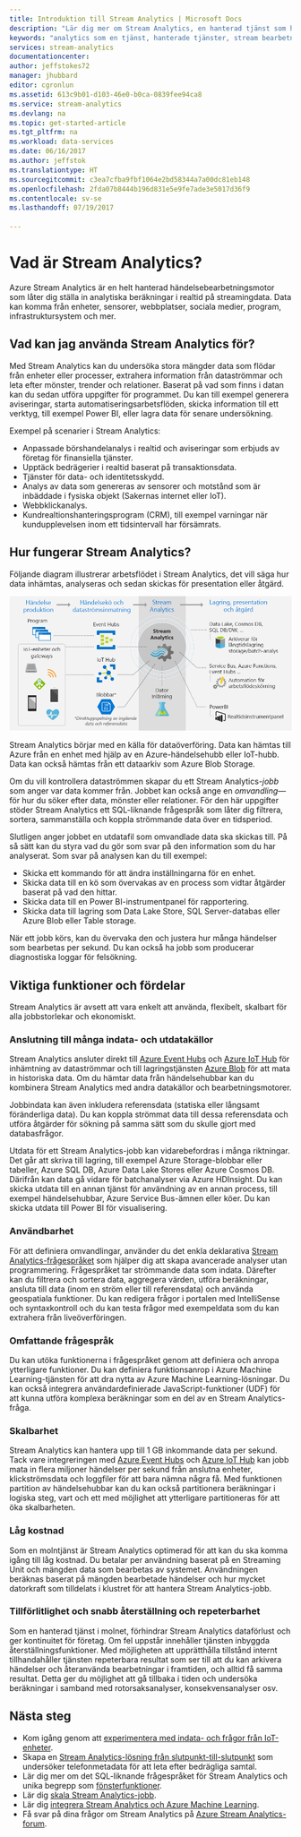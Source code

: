 ```yaml
---
title: Introduktion till Stream Analytics | Microsoft Docs
description: "Lär dig mer om Stream Analytics, en hanterad tjänst som hjälper dig att analysera data i realtid som skickats från IoT (Internet of Things)."
keywords: "analytics som en tjänst, hanterade tjänster, stream bearbetning, streaming analytics vad är stream analytics"
services: stream-analytics
documentationcenter: 
author: jeffstokes72
manager: jhubbard
editor: cgronlun
ms.assetid: 613c9b01-d103-46e0-b0ca-0839fee94ca8
ms.service: stream-analytics
ms.devlang: na
ms.topic: get-started-article
ms.tgt_pltfrm: na
ms.workload: data-services
ms.date: 06/16/2017
ms.author: jeffstok
ms.translationtype: HT
ms.sourcegitcommit: c3ea7cfba9fbf1064e2bd58344a7a00dc81eb148
ms.openlocfilehash: 2fda07b8444b196d831e5e9fe7ade3e5017d36f9
ms.contentlocale: sv-se
ms.lasthandoff: 07/19/2017

---
```


# <a name="what-is-stream-analytics"></a>Vad är Stream Analytics?

Azure Stream Analytics är en helt hanterad händelsebearbetningsmotor som låter dig ställa in analytiska beräkningar i realtid på streamingdata. Data kan komma från enheter, sensorer, webbplatser, sociala medier, program, infrastruktursystem och mer. 

## <a name="what-can-i-use-stream-analytics-for"></a>Vad kan jag använda Stream Analytics för?

Med Stream Analytics kan du undersöka stora mängder data som flödar från enheter eller processer, extrahera information från dataströmmar och leta efter mönster, trender och relationer. Baserat på vad som finns i datan kan du sedan utföra uppgifter för programmet. Du kan till exempel generera aviseringar, starta automatiseringsarbetsflöden, skicka information till ett verktyg, till exempel Power BI, eller lagra data för senare undersökning. 

Exempel på scenarier i Stream Analytics:

* Anpassade börshandelanalys i realtid och aviseringar som erbjuds av företag för finansiella tjänster.
* Upptäck bedrägerier i realtid baserat på transaktionsdata. 
* Tjänster för data- och identitetsskydd.
* Analys av data som genereras av sensorer och motstånd som är inbäddade i fysiska objekt (Sakernas internet eller IoT).
* Webbklickanalys.
* Kundrealtionshanteringsprogram (CRM), till exempel varningar när kundupplevelsen inom ett tidsintervall har försämrats.

## <a name="how-does-stream-analytics-work"></a>Hur fungerar Stream Analytics?

Följande diagram illustrerar arbetsflödet i Stream Analytics, det vill säga hur data inhämtas, analyseras och sedan skickas för presentation eller åtgärd. 

![Arbetsflöde för Stream Analytics](./media/stream-analytics-introduction/stream_analytics_intro_pipeline.png)

Stream Analytics börjar med en källa för dataöverföring. Data kan hämtas till Azure från en enhet med hjälp av en Azure-händelsehubb eller IoT-hubb. Data kan också hämtas från ett dataarkiv som Azure Blob Storage. 

Om du vill kontrollera dataströmmen skapar du ett Stream Analytics-*jobb* som anger var data kommer från. Jobbet kan också ange en *omvandling*&mdash;för hur du söker efter data, mönster eller relationer. För den här uppgifter stöder Stream Analytics ett SQL-liknande frågespråk som låter dig filtrera, sortera, sammanställa och koppla strömmande data över en tidsperiod.

Slutligen anger jobbet en utdatafil som omvandlade data ska skickas till. På så sätt kan du styra vad du gör som svar på den information som du har analyserat. Som svar på analysen kan du till exempel:

* Skicka ett kommando för att ändra inställningarna för en enhet. 
* Skicka data till en kö som övervakas av en process som vidtar åtgärder baserat på vad den hittar. 
* Skicka data till en Power BI-instrumentpanel för rapportering.
* Skicka data till lagring som Data Lake Store, SQL Server-databas eller Azure Blob eller Table storage.

När ett jobb körs, kan du övervaka den och justera hur många händelser som bearbetas per sekund. Du kan också ha jobb som producerar diagnostiska loggar för felsökning.

## <a name="key-capabilities-and-benefits"></a>Viktiga funktioner och fördelar

Stream Analytics är avsett att vara enkelt att använda, flexibelt, skalbart för alla jobbstorlekar och ekonomiskt.

### <a name="connectivity-to-many-inputs-and-outputs"></a>Anslutning till många indata- och utdatakällor

Stream Analytics ansluter direkt till [Azure Event Hubs](https://azure.microsoft.com/services/event-hubs/) och [Azure IoT Hub](https://azure.microsoft.com/services/iot-hub/) för inhämtning av dataströmmar och till lagringstjänsten [Azure Blob](https://docs.microsoft.com/azure/storage/storage-introduction#blob-storage-accounts) för att mata in historiska data. Om du hämtar data från händelsehubbar kan du kombinera Stream Analytics med andra datakällor och bearbetningsmotorer.

Jobbindata kan även inkludera referensdata (statiska eller långsamt föränderliga data). Du kan koppla strömmat data till dessa referensdata och utföra åtgärder för sökning på samma sätt som du skulle gjort med databasfrågor.

Utdata för ett Stream Analytics-jobb kan vidarebefordras i många riktningar. Det går att skriva till lagring, till exempel Azure Storage-blobbar eller tabeller, Azure SQL DB, Azure Data Lake Stores eller Azure Cosmos DB. Därifrån kan data gå vidare för batchanalyser via Azure HDInsight. Du kan skicka utdata till en annan tjänst för användning av en annan process, till exempel händelsehubbar, Azure Service Bus-ämnen eller köer. Du kan skicka utdata till Power BI för visualisering.

### <a name="ease-of-use"></a>Användbarhet

För att definiera omvandlingar, använder du det enkla deklarativa [Stream Analytics-frågespråket](https://msdn.microsoft.com/library/azure/dn834998.aspx) som hjälper dig att skapa avancerade analyser utan programmering. Frågespråket tar strömmande data som indata. Därefter kan du filtrera och sortera data, aggregera värden, utföra beräkningar, ansluta till data (inom en ström eller till referensdata) och använda geospatiala funktioner. Du kan redigera frågor i portalen med IntelliSense och syntaxkontroll och du kan testa frågor med exempeldata som du kan extrahera från liveöverföringen.

### <a name="extensible-query-language"></a>Omfattande frågespråk

Du kan utöka funktionerna i frågespråket genom att definiera och anropa ytterligare funktioner. Du kan definiera funktionsanrop i Azure Machine Learning-tjänsten för att dra nytta av Azure Machine Learning-lösningar. Du kan också integrera användardefinierade JavaScript-funktioner (UDF) för att kunna utföra komplexa beräkningar som en del av en Stream Analytics-fråga.

### <a name="scalability"></a>Skalbarhet

Stream Analytics kan hantera upp till 1 GB inkommande data per sekund. Tack vare integreringen med [Azure Event Hubs](https://azure.microsoft.com/services/event-hubs/) och [Azure IoT Hub](https://azure.microsoft.com/services/iot-hub/) kan jobb mata in flera miljoner händelser per sekund från anslutna enheter, klickströmsdata och loggfiler för att bara nämna några få. Med funktionen partition av händelsehubbar kan du kan också partitionera beräkningar i logiska steg, vart och ett med möjlighet att ytterligare partitioneras för att öka skalbarheten.

### <a name="low-cost"></a>Låg kostnad

Som en molntjänst är Stream Analytics optimerad för att kan du ska komma igång till låg kostnad. Du betalar per användning baserat på en Streaming Unit och mängden data som bearbetas av systemet. Användningen beräknas baserat på mängden bearbetade händelser och hur mycket datorkraft som tilldelats i klustret för att hantera Stream Analytics-jobb.

### <a name="reliability-quick-recovery-and-repeatability"></a>Tillförlitlighet och snabb återställning och repeterbarhet

Som en hanterad tjänst i molnet, förhindrar Stream Analytics dataförlust och ger kontinuitet för företag. Om fel uppstår innehåller tjänsten inbyggda återställningsfunktioner. Med möjligheten att upprätthålla tillstånd internt tillhandahåller tjänsten repeterbara resultat som ser till att du kan arkivera händelser och återanvända bearbetningar i framtiden, och alltid få samma resultat. Detta ger du möjlighet att gå tillbaka i tiden och undersöka beräkningar i samband med rotorsaksanalyser, konsekvensanalyser osv.

## <a name="next-steps"></a>Nästa steg

* Kom igång genom att [experimentera med indata- och frågor från IoT-enheter](stream-analytics-get-started-with-azure-stream-analytics-to-process-data-from-iot-devices.md).
* Skapa en [Stream Analytics-lösning från slutpunkt-till-slutpunkt](stream-analytics-real-time-fraud-detection.md) som undersöker telefonmetadata för att leta efter bedrägliga samtal.
* Lär dig mer om det SQL-liknande frågespråket för Stream Analytics och unika begrepp som [fönsterfunktioner](stream-analytics-window-functions.md).
* Lär dig [skala Stream Analytics-jobb](stream-analytics-scale-jobs.md). 
* Lär dig [integrera Stream Analytics och Azure Machine Learning](stream-analytics-machine-learning-integration-tutorial.md).
* Få svar på dina frågor om Stream Analytics på [Azure Stream Analytics-forum](https://social.msdn.microsoft.com/Forums/home?forum=AzureStreamAnalytics).


